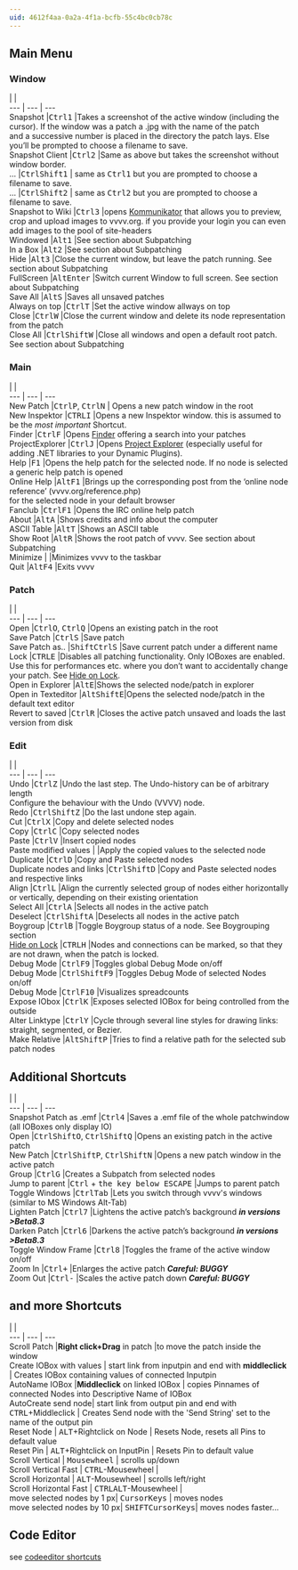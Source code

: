 ```yaml
---
uid: 4612f4aa-0a2a-4f1a-bcfb-55c4bc0cb78c
---
```


## Main Menu
### Window
   |   |   
--- | --- | ---  
Snapshot    |<span class="keyseq"><kbd>Ctrl</kbd><kbd>1</kbd></span> 	|Takes a screenshot of the active window (including the cursor). If the window was a patch a .jpg with the name of the patch<br> and a successive number is placed in the directory the patch lays. Else you’ll be prompted to choose a filename to save.  
Snapshot Client 	|<span class="keyseq"><kbd>Ctrl</kbd><kbd>2</kbd></span> 	|Same as above but takes the screenshot without window border.  
...   |<span class="keyseq"><kbd>Ctrl</kbd><kbd>Shift</kbd><kbd>1</kbd></span> | same as <span class="keyseq"><kbd>Ctrl</kbd><kbd>1</kbd></span> but you are prompted to choose a filename to save.  
...   |<span class="keyseq"><kbd>Ctrl</kbd><kbd>Shift</kbd><kbd>2</kbd></span> | same as <span class="keyseq"><kbd>Ctrl</kbd><kbd>2</kbd></span> but you are prompted to choose a filename to save.  
Snapshot to Wiki        |<span class="keyseq"><kbd>Ctrl</kbd><kbd>3</kbd></span>  |opens [Kommunikator](xref:1765bb2b-f698-405a-b207-a995995fb52b) that allows you to preview, crop and upload images to vvvv.org. if you provide your login you can even add images to the pool of site-headers  
Windowed		|<span class="keyseq"><kbd>Alt</kbd><kbd>1</kbd></span> 	|See section about Subpatching  
In a Box |<span class="keyseq"><kbd>Alt</kbd><kbd>2</kbd></span> 	|See section about Subpatching  
Hide 	|<span class="keyseq"><kbd>Alt</kbd><kbd>3</kbd></span> 	|Close the current window, but leave the patch running. See section about Subpatching  
FullScreen 	|<span class="keyseq"><kbd>Alt</kbd><kbd>Enter</kbd></span> 	|Switch current Window to full screen. See section about Subpatching  
Save All 	|<span class="keyseq"><kbd>Alt</kbd><kbd>S</kbd></span> 	|Saves all unsaved patches  
Always on top       |<span class="keyseq"><kbd>Ctrl</kbd><kbd>T</kbd></span>  |Set the active window allways on top  
Close 	|<span class="keyseq"><kbd>Ctrl</kbd><kbd>W</kbd></span> 	|Close the current window and delete its node representation from the patch  
Close All 	|<span class="keyseq"><kbd>Ctrl</kbd><kbd>Shift</kbd><kbd>W</kbd></span> 	|Close all windows and open a default root patch. See section about Subpatching  


### Main
   |   |   
--- | --- | ---  
New Patch |<span class="keyseq"><kbd>Ctrl</kbd><kbd>P</kbd></span>, <span class="keyseq"><kbd>Ctrl</kbd><kbd>N</kbd></span> | Opens a new patch window in the root  
New Inspektor 	|<span class="keyseq"><kbd>CTRL</kbd><kbd>I</kbd></span> 	|Opens a new Inspektor window. this is assumed to be the *most important* Shortcut.  
Finder |<span class="keyseq"><kbd>Ctrl</kbd><kbd>F</kbd></span> 	|Opens [Finder](xref:869d5933-4693-4b32-a7f3-5b7cfcc3a07f) offering a search into your patches  
ProjectExplorer    |<span class="keyseq"><kbd>Ctrl</kbd><kbd>J</kbd></span> 	|Opens [Project Explorer](xref:721e9e4b-dec5-4786-878e-3efc4f09c5e7) (especially useful for adding .NET libraries to your Dynamic Plugins).  
Help 	|<span class="keyseq"><kbd>F1</kbd></span> 	|Opens the help patch for the selected node. If no node is selected a generic help patch is opened  
Online Help 	|<span class="keyseq"><kbd>Alt</kbd><kbd>F1</kbd></span> |Brings up the corresponding post from the ‘online node reference’ (vvvv.org/reference.php) <br>for the selected node in your default browser  
Fanclub 	|<span class="keyseq"><kbd>Ctrl</kbd><kbd>F1</kbd></span> 	|Opens the IRC online help patch  
About 		|<span class="keyseq"><kbd>Alt</kbd><kbd>A</kbd></span> |Shows credits and info about the computer  
ASCII Table |<span class="keyseq"><kbd>Alt</kbd><kbd>T</kbd></span> |Shows an ASCII table  
Show Root 	|<span class="keyseq"><kbd>Alt</kbd><kbd>R</kbd></span> 	|Shows the root patch of vvvv. See section about Subpatching  
Minimize 	|	|Minimizes vvvv to the taskbar  
Quit 	|<span class="keyseq"><kbd>Alt</kbd><kbd>F4</kbd></span> 	|Exits vvvv  


### Patch
   |   |   
--- | --- | ---  
Open 	|<span class="keyseq"><kbd>Ctrl</kbd><kbd>O</kbd></span>, <span class="keyseq"><kbd>Ctrl</kbd><kbd>Q</kbd></span> 	|Opens an existing patch in the root  
Save Patch 	|<span class="keyseq"><kbd>Ctrl</kbd><kbd>S</kbd></span> 	|Save patch  
Save Patch as.. 	|<span class="keyseq"><kbd>Shift</kbd><kbd>Ctrl</kbd><kbd>S</kbd></span> 	|Save current patch under a different name  
Lock 	|<span class="keyseq"><kbd>CTRL</kbd><kbd>E</kbd></span> 	|Disables all patching functionality. Only IOBoxes are enabled. Use this for performances etc. where you don’t want to accidentally change your patch. See [Hide on Lock](xref:10b82e0c-720a-48e1-91e4-d8c65d2c3be1#hiding-vs-closing-a-patch).  
Open in Explorer |<span class="keyseq"><kbd>Alt</kbd><kbd>E</kbd></span>|Shows the selected node/patch in explorer  
Open in Texteditor |<span class="keyseq"><kbd>Alt</kbd><kbd>Shift</kbd><kbd>E</kbd></span>|Opens the selected node/patch in the default text editor  
Revert to saved 	|<span class="keyseq"><kbd>Ctrl</kbd><kbd>R</kbd></span> 	|Closes the active patch unsaved and loads the last version from disk  


### Edit
   |   |   
--- | --- | ---  
Undo 	|<span class="keyseq"><kbd>Ctrl</kbd><kbd>Z</kbd></span> 	|Undo the last step. The Undo-history can be of arbitrary length  <br>Configure the behaviour with the <span class="node">Undo (VVVV)</span> node.  
Redo 	|<span class="keyseq"><kbd>Ctrl</kbd><kbd>Shift</kbd><kbd>Z</kbd></span> 	|Do the last undone step again.  
Cut 	|<span class="keyseq"><kbd>Ctrl</kbd><kbd>X</kbd></span> 	|Copy and delete selected nodes  
Copy 	|<span class="keyseq"><kbd>Ctrl</kbd><kbd>C</kbd></span> 	|Copy selected nodes  
Paste 	|<span class="keyseq"><kbd>Ctrl</kbd><kbd>V</kbd></span> 	|Insert copied nodes  
Paste modified values 	| 	|Apply the copied values to the selected node  
Duplicate 	|<span class="keyseq"><kbd>Ctrl</kbd><kbd>D</kbd></span> 	|Copy and Paste selected nodes  
Duplicate nodes and links 	|<span class="keyseq"><kbd>Ctrl</kbd><kbd>Shift</kbd><kbd>D</kbd></span> 	|Copy and Paste selected nodes and respective links  
Align 	|<span class="keyseq"><kbd>Ctrl</kbd><kbd>L</kbd></span> 	|Align the currently selected group of nodes either horizontally or vertically, depending on their existing orientation  
Select All 	|<span class="keyseq"><kbd>Ctrl</kbd><kbd>A</kbd></span> 	|Selects all nodes in the active patch  
Deselect 	|<span class="keyseq"><kbd>Ctrl</kbd><kbd>Shift</kbd><kbd>A</kbd></span> 	|Deselects all nodes in the active patch  
Boygroup 	|<span class="keyseq"><kbd>Ctrl</kbd><kbd>B</kbd></span> 	|Toggle Boygroup status of a node. See Boygrouping section  
[Hide on Lock](xref:10b82e0c-720a-48e1-91e4-d8c65d2c3be1#hiding-vs-closing-a-patch) 	|<span class="keyseq"><kbd>CTRL</kbd><kbd>H</kbd></span> 	|Nodes and connections can be marked, so that they are not drawn, when the patch is locked.  
Debug Mode 	|<span class="keyseq"><kbd>Ctrl</kbd><kbd>F9</kbd></span> 	|Toggles global Debug Mode on/off  
Debug Mode 	|<span class="keyseq"><kbd>Ctrl</kbd><kbd>Shift</kbd><kbd>F9</kbd></span> 	|Toggles Debug Mode of selected Nodes on/off  
Debug Mode 	|<span class="keyseq"><kbd>Ctrl</kbd><kbd>F10</kbd></span> 	|Visualizes spreadcounts  
Expose IObox 	|<span class="keyseq"><kbd>Ctrl</kbd><kbd>K</kbd></span> 	|Exposes selected IOBox for being controlled from the outside  
Alter Linktype 	|<span class="keyseq"><kbd>Ctrl</kbd><kbd>Y</kbd></span> 	|Cycle through several line styles for drawing links: straight, segmented, or Bezier.  
Make Relative 	|<span class="keyseq"><kbd>Alt</kbd><kbd>Shift</kbd><kbd>P</kbd></span> 	|Tries to find a relative path for the selected sub patch nodes  


## Additional Shortcuts
   |   |   
--- | --- | ---  
Snapshot Patch as .emf  |<span class="keyseq"><kbd>Ctrl</kbd><kbd>4</kbd></span> 	|Saves a .emf file of the whole patchwindow (all IOBoxes only display IO)  
Open 	|<span class="keyseq"><kbd>Ctrl</kbd><kbd>Shift</kbd><kbd>O</kbd></span>, <span class="keyseq"><kbd>Ctrl</kbd><kbd>Shift</kbd><kbd>Q</kbd></span> 	|Opens an existing patch in the active patch  
New Patch 	|<span class="keyseq"><kbd>Ctrl</kbd><kbd>Shift</kbd><kbd>P</kbd></span>, <span class="keyseq"><kbd>Ctrl</kbd><kbd>Shift</kbd><kbd>N</kbd></span> 	|Opens a new patch window in the active patch  
Group 	|<span class="keyseq"><kbd>Ctrl</kbd><kbd>G</kbd></span> 	|Creates a Subpatch from selected nodes   
Jump to parent  |<span class="keyseq"><kbd>Ctrl</kbd> + <kbd>the key below ESCAPE</kbd></span>	|Jumps to parent patch  
Toggle Windows 	|<span class="keyseq"><kbd>Ctrl</kbd><kbd>Tab</kbd></span> 	|Lets you switch through vvvv's windows (similar to MS Windows Alt-Tab)  
Lighten Patch 	|<span class="keyseq"><kbd>Ctrl</kbd><kbd>7</kbd></span> 	|Lightens the active patch’s background ***in versions >Beta8.3***  
Darken Patch 	|<span class="keyseq"><kbd>Ctrl</kbd><kbd>6</kbd></span> 	|Darkens the active patch’s background ***in versions >Beta8.3***  
Toggle Window Frame	|<span class="keyseq"><kbd>Ctrl</kbd><kbd>8</kbd></span> 	|Toggles the frame of the active window on/off  
Zoom In  	|<span class="keyseq"><kbd>Ctrl</kbd><kbd>+</kbd></span> 	|Enlarges the active patch ***Careful: BUGGY***  
Zoom Out 	|<span class="keyseq"><kbd>Ctrl</kbd><kbd>-</kbd></span> 	|Scales the active patch down ***Careful: BUGGY***  

## and more Shortcuts
   |   |   
--- | --- | ---  
Scroll Patch 	|**Right click+Drag** in patch |to move the patch inside the window  
Create IOBox with values | start link from inputpin and end with **middleclick** | Creates IOBox containing values of connected Inputpin  
AutoName IOBox |**Middleclick** on linked IOBox | copies Pinnames of connected Nodes into Descriptive Name of IOBox  
AutoCreate send node| start link from output pin and end with <span class="keyseq"><kbd>CTRL</kbd></span>+Middleclick | Creates Send node with the 'Send String' set to the name of the output pin  
Reset Node    | <span class="keyseq"><kbd>ALT</kbd></span>+Rightclick on Node 	| Resets Node, resets all Pins to default value  
Reset Pin    | <span class="keyseq"><kbd>ALT</kbd></span>+Rightclick on InputPin | Resets Pin to default value  
Scroll Vertical    | <span class="keyseq"><kbd>Mousewheel</kbd></span> 	| scrolls up/down  
Scroll Vertical Fast   | <span class="keyseq"><kbd>CTRL</kbd></span>-Mousewheel 	|    
Scroll Horizontal    | <span class="keyseq"><kbd>ALT</kbd></span>-Mousewheel 	| scrolls left/right  
Scroll Horizontal Fast   | <span class="keyseq"><kbd>CTRL</kbd><kbd>ALT</kbd></span>-Mousewheel 	|    
move selected nodes by 1 px| <span class="keyseq"><kbd>CursorKeys</kbd></span> | moves nodes  
move selected nodes by 10 px| <span class="keyseq"><kbd>SHIFT</kbd><kbd>CursorKeys</kbd></span>| moves nodes faster...


## Code Editor
see [codeeditor shortcuts](xref:117e3ffc-1547-4470-8c49-f966d99bc031)  